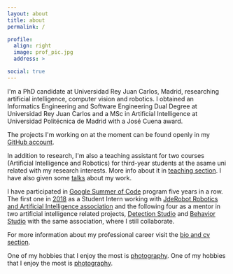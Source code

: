 ```yaml
---
layout: about
title: about
permalink: /

profile:
  align: right
  image: prof_pic.jpg
  address: >

social: true
---
```


I'm a PhD candidate at Universidad Rey Juan Carlos, Madrid, researching artificial intelligence, computer vision and robotics.
I obtained an Informatics Engineering and Software Engineering Dual Degree at Universidad Rey Juan Carlos and a 
MSc in Artificial Intelligence at Universidad Politécnica de Madrid with a José Cuena award.

The projects I'm working on at the moment can be found openly in my [GitHub account](https://github.com/sergiopaniego).

In addition to research, I'm also a teaching assistant for two courses (Artificial Intelligence and Robotics) for third-year students at the asame uni related with my research interests. 
More info about it in [teaching section](/teaching). I have also given some [talks](/bio_cv) about my work.

I have participated in [Google Summer of Code](https://summerofcode.withgoogle.com/) program five years in a row. 
The first one in [2018](https://jderobot.github.io/activities/gsoc/2018) as a Student Intern working with [JdeRobot Robotics and Artificial Intelligence association](https://jderobot.github.io/) and 
the following  four as a mentor in two artificial intelligence related projects, [Detection Studio](https://github.com/JdeRobot/DetectionStudio)
 and [Behavior Studio](https://github.com/JdeRobot/BehaviorStudio) with the same association, where I still collaborate.

For more information about my professional career visit the [bio and cv section](/bio_cv).

One of my hobbies that I enjoy the most is [photography](https://www.instagram.com/sergiopaniego/).
One of my hobbies that I enjoy the most is [photography](https://www.instagram.com/sergiopaniego/).